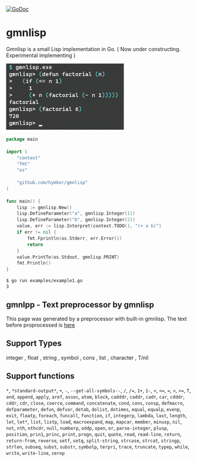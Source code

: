 [![GoDoc](https://godoc.org/github.com/hymkor/gmnlisp?status.svg)](https://godoc.org/github.com/hymkor/gmnlisp)

gmnlisp
=======

Gmnlisp is a small Lisp implementation in Go.
( Now under constructing. Experimental implementing )

![Example image](factorial.png)

```go
package main

import (
    "context"
    "fmt"
    "os"

    "github.com/hymkor/gmnlisp"
)

func main() {
    lisp := gmnlisp.New()
    lisp.DefineParameter("a", gmnlisp.Integer(1))
    lisp.DefineParameter("b", gmnlisp.Integer(2))
    value, err := lisp.Interpret(context.TODO(), "(+ a b)")
    if err != nil {
        fmt.Fprintln(os.Stderr, err.Error())
        return
    }
    value.PrintTo(os.Stdout, gmnlisp.PRINT)
    fmt.Println()
}
```

```
$ go run examples/example1.go
3
```

gmnlpp - Text preprocessor by gmnlisp
-------------------------------------

This page was generated by a preprocessor with built-in gmnlisp.
The text before proprocessed is [here](https://github.com/hymkor/gmnlisp/blob/master/_README.md)

Support Types
-------------

integer , float , string , symbol , cons , list , character , T/nil

Support functions
-----------------

`*`, `*standard-output*`, `+`, `-`, `--get-all-symbols--`, `/`, `/=`, `1+`, `1-`, `<`, `<=`, `=`, `>`, `>=`, `T`, `and`, `append`, `apply`, `aref`, `assoc`, `atom`, `block`, `cadddr`, `caddr`, `cadr`, `car`, `cdddr`, `cddr`, `cdr`, `close`, `coerce`, `command`, `concatenate`, `cond`, `cons`, `consp`, `defmacro`, `defparameter`, `defun`, `defvar`, `detab`, `dolist`, `dotimes`, `equal`, `equalp`, `evenp`, `exit`, `floatp`, `foreach`, `funcall`, `function`, `if`, `integerp`, `lambda`, `last`, `length`, `let`, `let*`, `list`, `listp`, `load`, `macroexpand`, `map`, `mapcar`, `member`, `minusp`, `nil`, `not`, `nth`, `nthcdr`, `null`, `numberp`, `oddp`, `open`, `or`, `parse-integer`, `plusp`, `position`, `prin1`, `princ`, `print`, `progn`, `quit`, `quote`, `read`, `read-line`, `return`, `return-from`, `reverse`, `setf`, `setq`, `split-string`, `strcase`, `strcat`, `stringp`, `strlen`, `subseq`, `subst`, `substr`, `symbolp`, `terpri`, `trace`, `truncate`, `typep`, `while`, `write`, `write-line`, `zerop`